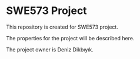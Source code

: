 # SWE573 Project

This repository is created for SWE573 project.

The properties for the project will be described here.

The project owner is Deniz Dikbıyık.

